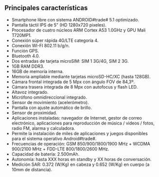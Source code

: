## Principales características

* Smartphone libre con sistema ANDROID#trade# 5.1 optimizado.
* Pantalla táctil IPS de 5" (HD 1280x720 pixeles).
* Procesador de cuatro núcleos ARM Cortex A53 1.0GHz y GPU Mali T720MP1.
* Conexión súper rápida 4G/LTE categoría 4.
* Conexión WI-FI 802.11 b/g/n.
* Función GPS.
* Bluetooth 4.0.
* Dos entradas de tarjeta microSIM: SIM 1 3G/4G, SIM 2 3G.
* 1GB RAM DDR3.
* 16GB de memoria interna.
* Memoria ampliable mediante tarjetas microSD-HC/XC (hasta 128GB).
* Cámara frontal integrada de 5 Mpx con ángulo FOV de 84,3º.
* Cámara trasera integrada de 8 Mpx con autofocus y flash LED.
* Altavoz integrado.
* Micrófono omnidireccional integrado.
* Sensor de movimiento (acelerómetro).
* Pantalla con ajuste automático de brillo.
* Sensor de proximidad.
* Aplicaciones instaladas: navegador de Internet, gestor de correo electrónico, aplicaciones para reproducción de música / videos / fotos, radio FM, alarma y calculadora.
* Permite la instalación de miles de aplicaciones y juegos disponibles para el sistema operativo Android#trade#.
* Frecuencias de operación: GSM 850/900/1800/1900 MHz + WCDMA 900/2100 MHz + FDD-LTE 800/1800/2600 MHz.
* Capacidad de batería: 2.500mAh.
* Autonomía: hasta XXX horas en standby y XX horas de conversación.
* Medición SAR: 0.372 (W/Kg) en cabeza y 0.652 (W/Kg) en cuerpo (a 10mm de distancia).


